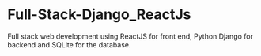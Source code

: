 # Full-Stack-Django_ReactJs
Full stack web development using ReactJS for front end, Python Django for backend and SQLite for the database.
